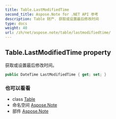 ```yaml
---
title: Table.LastModifiedTime
second_title: Aspose.Note for .NET API 参考
description: Table 财产. 获取或设置最后修改时间
type: docs
weight: 40
url: /zh/net/aspose.note/table/lastmodifiedtime/
---
```

## Table.LastModifiedTime property

获取或设置最后修改时间。

```csharp
public DateTime LastModifiedTime { get; set; }
```

### 也可以看看

* class [Table](../)
* 命名空间 [Aspose.Note](../../table/)
* 部件 [Aspose.Note](../../../)


